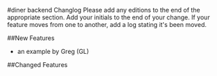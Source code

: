 #diner backend Changlog Please add any editions to the end of the appropriate section. Add your initials to the end of your change. If your feature moves from one to another, add a log stating it's been moved.

##New Features
- an example by Greg (GL)


##Changed Features
